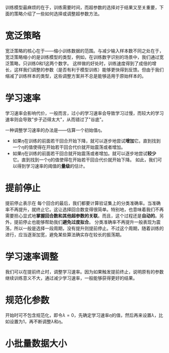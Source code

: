 训练模型最麻烦的在于，训练需要时间，而超参数的选择对于结果又至关重要，下面的策略介绍了一些如何选择或调整超参数方法。
# 宽泛策略
宽泛策略的核心在于——缩小训练数据的范围。与减少输入样本数不同之处在于，宽泛策略缩小的是训练模型的类型，例如，在训练数字识别的场景中，我们通过宽泛策略，只训练0和1这两个数字。
这样做的好处时，训练速度得到了成倍的增长，这样我们调整的参数（是否有利于模型训练）能够更快得到反馈。但由于我们缩减了训练样本的类型，这些调整方案并不总是能够适用于原始样本的。

# 学习速率
学习速率会影响代价，一般而言，过小的学习速率会导致学习过慢，而较大的学习速率则会导致"步子迈得太大"，从而错过了"谷底"。

一种调整学习速率的办法是——估算一个初始值$\eta$。
- 如果$\eta$在训练的前面若干回合开始下降，就可以逐步地尝试**增加**它。直到找到一个$\eta$的值使得在开始若干回合代价就开始震荡或者增加。
- 如果$\eta$在训练的前面若干回合就开始震荡或者增加。就可以逐步地尝试**较少**它。直到找到一个$\eta$的值使得在开始若干回合代价就开始下降。
如此，我们可以得到学习速率的阈值的**量级**的估计。

# 提前停止
提前停止表示在 每个回合的最后，我们都要计算验证集上的分类准确率。当准确率不再提升，就终止它。这让选择回合数变得很简单。特别地，也意味着我们不再需要担心显式地**掌握回合数和其他超参数的关联**。而且，这个过程还是**自动的**。另外，提前停止也能够帮助我们**避免过度拟合**。
分类准确率不再提升一般表现为震荡，所以一般是选择一段周期，没有提升则提前停止。不过这个周期，随着训练的进行，应当逐渐加宽，避免某些算法确实存在较长的振荡期。

# 学习速率调整
我们可以在提前终止时，调整学习速率。因为如果触发提前终止，说明原有的参数继续训练意义不大，通过减少学习速率，一般能够获得更好的结果。

# 规范化参数
开始时可不包含规范化，即令$\lambda = 0$，先确定学习速率$\eta$的值，然后再来设置$\lambda$，比如设置为1，再不断调整$\lambda$和$\eta$。

# 小批量数据大小
